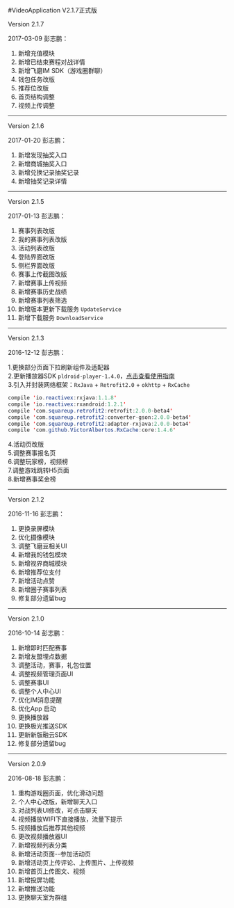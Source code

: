 #VideoApplication V2.1.7正式版

Version 2.1.7

2017-03-09 彭志鹏：

1. 新增充值模块
1. 新增已结束赛程对战详情
1. 新增飞磨IM SDK（游戏圈群聊）
1. 钱包任务改版
1. 推荐位改版
1. 首页结构调整
1. 视频上传调整

***
Version 2.1.6

2017-01-20 彭志鹏：

1. 新增发现抽奖入口
1. 新增商城抽奖入口
1. 新增兑换记录抽奖记录
1. 新增抽奖记录详情

***

Version 2.1.5

2017-01-13 彭志鹏：

1. 赛事列表改版
1. 我的赛事列表改版
1. 活动列表改版
1. 登陆界面改版
1. 侧栏界面改版
1. 赛事上传截图改版
1. 新增赛事上传视频
1. 新增赛事历史战绩
1. 新增赛事列表筛选
1. 新增版本更新下载服务 `UpdateService`
1. 新增下载服务 `DownloadService`

***

Version 2.1.3

2016-12-12 彭志鹏：

1.更换部分页面下拉刷新组件及适配器<br>
2.更新播放器SDK `pldroid-player-1.4.0`，[点击查看使用指南](https://github.com/pili-engineering/PLDroidPlayer/wiki "github地址")<br>
3.引入并封装网络框架：`RxJava` + `Retrofit2.0` + `okhttp` + `RxCache`<br>
```java
compile 'io.reactivex:rxjava:1.1.8'
compile 'io.reactivex:rxandroid:1.2.1'
compile 'com.squareup.retrofit2:retrofit:2.0.0-beta4'
compile 'com.squareup.retrofit2:converter-gson:2.0.0-beta4'
compile 'com.squareup.retrofit2:adapter-rxjava:2.0.0-beta4'
compile 'com.github.VictorAlbertos.RxCache:core:1.4.6'
```
4.活动页改版<br>
5.调整赛事报名页<br>
6.调整玩家榜，视频榜<br>
7.调整游戏跳转H5页面<br>
8.新增赛事奖金榜<br>

***

Version 2.1.2

2016-11-16 彭志鹏：

1. 更换录屏模块
1. 优化摄像模块
1. 调整飞磨豆相关UI
1. 新增我的钱包模块
1. 新增视界商城模块
1. 新增推荐位支付
1. 新增活动点赞
1. 新增圈子赛事列表
1. 修复部分遗留bug

***

Version 2.1.0

2016-10-14 彭志鹏：

1. 新增即时匹配赛事
1. 新增友盟埋点数据
1. 调整活动，赛事，礼包位置
1. 调整视频管理页面UI
1. 调整赛事UI
1. 调整个人中心UI
1. 优化IM消息提醒
1. 优化App 启动
1. 更换播放器
1. 更换极光推送SDK
1. 更新新版融云SDK
1. 修复部分遗留bug

***

Version 2.0.9

2016-08-18 彭志鹏：

1. 重构游戏圈页面，优化滑动问题
1. 个人中心改版，新增聊天入口
1. 对战列表UI修改，可点击聊天
1. 视频播放WIFI下直接播放，流量下提示
1. 视频播放后推荐其他视频
1. 更改视频播放器UI
1. 新增视频列表分类
1. 新增活动页面--参加活动页
1. 新增活动页上传评论、上传图片、上传视频
1. 新增首页上传图文、视频
1. 新增投屏功能
1. 新增推送功能
1. 更换聊天室为群组


